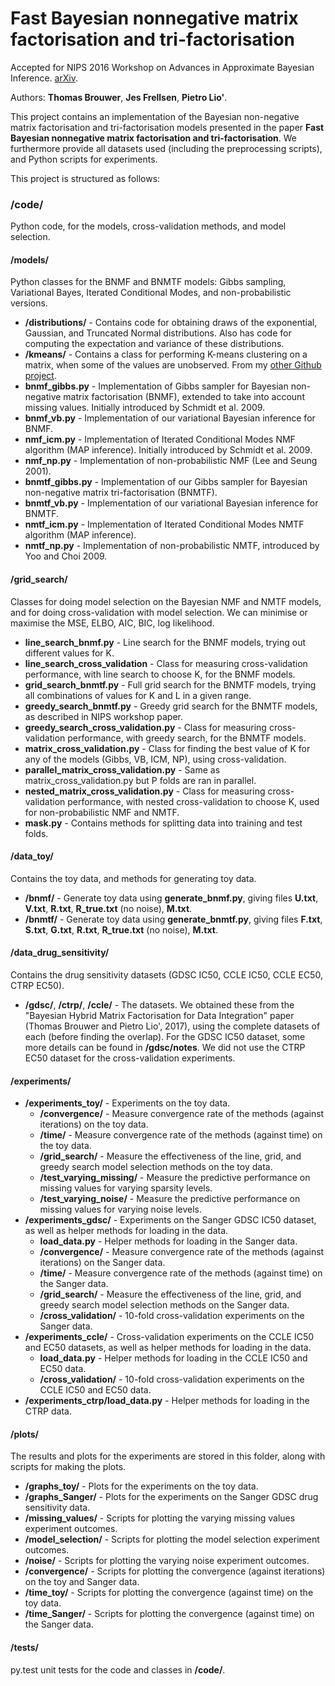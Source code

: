 # Fast Bayesian nonnegative matrix factorisation and tri-factorisation
Accepted for NIPS 2016 Workshop on Advances in Approximate Bayesian Inference. [arXiv](https://arxiv.org/abs/1610.08127).

Authors: **Thomas Brouwer**, **Jes Frellsen**, **Pietro Lio'**.

This project contains an implementation of the Bayesian non-negative matrix factorisation and tri-factorisation models presented in the paper **Fast Bayesian nonnegative matrix factorisation and tri-factorisation**. We furthermore provide all datasets used (including the preprocessing scripts), and Python scripts for experiments.

This project is structured as follows:

### /code/
Python code, for the models, cross-validation methods, and model selection.

#### /models/
Python classes for the BNMF and BNMTF models: Gibbs sampling, Variational Bayes, Iterated Conditional Modes, and non-probabilistic versions.
- **/distributions/** - Contains code for obtaining draws of the exponential, Gaussian, and Truncated Normal distributions. Also has code for computing the expectation and variance of these distributions.
- **/kmeans/** - Contains a class for performing K-means clustering on a matrix, when some of the values are unobserved. From my [other Github project](https://github.com/ThomasBrouwer/kmeans_missing).
- **bnmf_gibbs.py** - Implementation of Gibbs sampler for Bayesian non-negative matrix factorisation (BNMF), extended to take into account missing values. Initially introduced by Schmidt et al. 2009.
- **bnmf_vb.py** - Implementation of our variational Bayesian inference for BNMF.
- **nmf_icm.py** - Implementation of Iterated Conditional Modes NMF algorithm (MAP inference). Initially introduced by Schmidt et al. 2009.
- **nmf_np.py** - Implementation of non-probabilistic NMF (Lee and Seung 2001).
- **bnmtf_gibbs.py** - Implementation of our Gibbs sampler for Bayesian non-negative matrix tri-factorisation (BNMTF).
- **bnmtf_vb.py** - Implementation of our variational Bayesian inference for BNMTF.
- **nmtf_icm.py** - Implementation of Iterated Conditional Modes NMTF algorithm (MAP inference).
- **nmtf_np.py** - Implementation of non-probabilistic NMTF, introduced by Yoo and Choi 2009.

#### /grid_search/
Classes for doing model selection on the Bayesian NMF and NMTF models, and for doing cross-validation with model selection. We can minimise or maximise the MSE, ELBO, AIC, BIC, log likelihood.
- **line_search_bnmf.py** - Line search for the BNMF models, trying out different values for K.
- **line_search_cross_validation** - Class for measuring cross-validation performance, with line search to choose K, for the BNMF models.
- **grid_search_bnmtf.py** - Full grid search for the BNMTF models, trying all combinations of values for K and L in a given range.
- **greedy_search_bnmtf.py** - Greedy grid search for the BNMTF models, as described in NIPS workshop paper.
- **greedy_search_cross_validation.py** - Class for measuring cross-validation performance, with greedy search, for the BNMTF models.
- **matrix_cross_validation.py** - Class for finding the best value of K for any of the models (Gibbs, VB, ICM, NP), using cross-validation.
- **parallel_matrix_cross_validation.py** - Same as matrix_cross_validation.py but P folds are ran in parallel.
- **nested_matrix_cross_validation.py** - Class for measuring cross-validation performance, with nested cross-validation to choose K, used for non-probabilistic NMF and NMTF.
- **mask.py** - Contains methods for splitting data into training and test folds.

#### /data_toy/
Contains the toy data, and methods for generating toy data.
- **/bnmf/** - Generate toy data using **generate_bnmf.py**, giving files **U.txt**, **V.txt**, **R.txt**, **R_true.txt** (no noise), **M.txt**.
- **/bnmtf/** - Generate toy data using **generate_bnmtf.py**, giving files **F.txt**, **S.txt**, **G.txt**, **R.txt**, **R_true.txt** (no noise), **M.txt**.

#### /data_drug_sensitivity/
Contains the drug sensitivity datasets (GDSC IC50, CCLE IC50, CCLE EC50, CTRP EC50).
- **/gdsc/**, **/ctrp/**, **/ccle/** - The datasets. We obtained these from the "Bayesian Hybrid Matrix Factorisation for Data Integration" paper (Thomas Brouwer and Pietro Lio', 2017), using the complete datasets of each (before finding the overlap). For the GDSC IC50 dataset, some more details can be found in **/gdsc/notes**. We did not use the CTRP EC50 dataset for the cross-validation experiments.

#### /experiments/
- **/experiments_toy/** - Experiments on the toy data.
  - **/convergence/** - Measure convergence rate of the methods (against iterations) on the toy data.
  - **/time/** - Measure convergence rate of the methods (against time) on the toy data.
  - **/grid_search/** - Measure the effectiveness of the line, grid, and greedy search model selection methods on the toy data.
  - **/test_varying_missing/** - Measure the predictive performance on missing values for varying sparsity levels.
  - **/test_varying_noise/** - Measure the predictive performance on missing values for varying noise levels.
- **/experiments_gdsc/** - Experiments on the Sanger GDSC IC50 dataset, as well as helper methods for loading in the data.
  - **load_data.py** - Helper methods for loading in the Sanger data.
  - **/convergence/** - Measure convergence rate of the methods (against iterations) on the Sanger data.
  - **/time/** - Measure convergence rate of the methods (against time) on the Sanger data.
  - **/grid_search/** - Measure the effectiveness of the line, grid, and greedy search model selection methods on the Sanger data.
  - **/cross_validation/** - 10-fold cross-validation experiments on the Sanger data.
- **/experiments_ccle/** - Cross-validation experiments on the CCLE IC50 and EC50 datasets, as well as helper methods for loading in the data.
  - **load_data.py** - Helper methods for loading in the CCLE IC50 and EC50 data.
  - **/cross_validation/** - 10-fold cross-validation experiments on the CCLE IC50 and EC50 data.
- **/experiments_ctrp/load_data.py** - Helper methods for loading in the CTRP data.

#### /plots/
The results and plots for the experiments are stored in this folder, along with scripts for making the plots.
- **/graphs_toy/** - Plots for the experiments on the toy data.
- **/graphs_Sanger/** - Plots for the experiments on the Sanger GDSC drug sensitivity data.
- **/missing_values/** - Scripts for plotting the varying missing values experiment outcomes.
- **/model_selection/** - Scripts for plotting the model selection experiment outcomes.
- **/noise/** - Scripts for plotting the varying noise experiment outcomes.
- **/convergence/** - Scripts for plotting the convergence (against iterations) on the toy and Sanger data.
- **/time_toy/** - Scripts for plotting the convergence (against time) on the toy data.
- **/time_Sanger/** - Scripts for plotting the convergence (against time) on the Sanger data.

#### /tests/
py.test unit tests for the code and classes in **/code/**.
